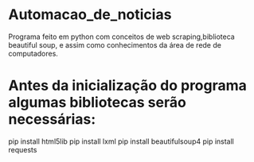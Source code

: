 # Automacao_de_noticias
Programa feito em python com conceitos de web scraping,biblioteca beautiful soup, e assim como conhecimentos da área de rede de computadores.

# Antes da inicialização do programa algumas bibliotecas serão necessárias:
pip install html5lib
pip install lxml
pip install beautifulsoup4
pip install requests
